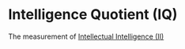 # Intelligence Quotient (IQ)

The measurement of [Intellectual Intelligence (II)](README.md#intellectual-intelligence-ii)